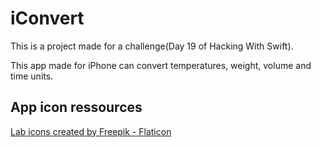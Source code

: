 # iConvert
This is a project made for a challenge(Day 19 of Hacking With Swift). 

This app made for iPhone can convert temperatures, weight, volume and time units. 

## App icon ressources
<a href="https://www.flaticon.com/free-icons/lab" title="lab icons">Lab icons created by Freepik - Flaticon</a>

